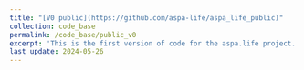 ```yaml
---
title: "[V0 public](https://github.com/aspa-life/aspa_life_public)"
collection: code_base
permalink: /code_base/public_v0
excerpt: 'This is the first version of code for the aspa.life project. The public code is for demonstration only.'
last update: 2024-05-26
---
```


